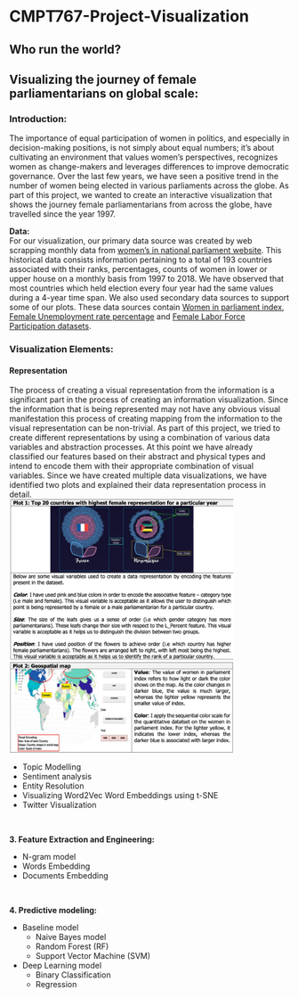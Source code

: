 # CMPT767-Project-Visualization
## Who run the world?
## Visualizing the journey of female parliamentarians on global scale:

### Introduction:
The importance of equal participation of women in politics, and especially in decision-making positions, is not simply about equal numbers; it’s about cultivating an environment that values women’s perspectives, recognizes women as change-makers and leverages differences to improve democratic governance. Over the last few years, we have seen a positive trend in the number of women being elected in various parliaments across the globe. As part of this project, we wanted to create an interactive visualization that shows the journey female parliamentarians from across the globe, have travelled since the year 1997.


**Data:** <br>
For our visualization, our primary data source was created by web scrapping monthly data from [women’s in national parliament website](http://archive.ipu.org/wmn-e/classif-arc.htm). This historical data consists information pertaining to a total of 193 countries associated with their ranks, percentages, counts of women in lower or upper house on a monthly basis from 1997 to 2018. We have observed that most countries which held election every four year had the same values during a 4-year time span. We also used secondary data sources to support some of our plots. These data sources contain [Women in parliament index](https://www.theglobaleconomy.com), [Female Unemployment rate percentage](https://www.theglobaleconomy.com) and [Female Labor Force Participation datasets](https://www.theglobaleconomy.com).


### Visualization Elements:
#### Representation
The process of creating a visual representation from the information is a significant part in the process of creating an information visualization. Since the information that is being represented may not have any obvious visual manifestation this process of creating mapping from the information to the visual representation can be non-trivial. As part of this project, we tried to create different representations by using a combination of various data variables and abstraction processes. At this point we have already classified our features based on their abstract and physical types and intend to encode them with their appropriate combination of visual variables. Since we have created multiple data visualizations, we have identified two plots and explained their data representation process in detail. <br>
<img src="images/Representation_1.png" width="80%" height="80%">
<img src="images/Representation_2.png" width="80%" height="80%">

- Topic Modelling
- Sentiment analysis
- Entity Resolution
- Visualizing Word2Vec Word Embeddings using t-SNE
- Twitter Visualization
 <br>

**3. Feature Extraction and Engineering:**
- N-gram model
- Words Embedding
- Documents Embedding
 <br>

**4. Predictive modeling:**
- Baseline model
  - Naive Bayes model
  - Random Forest (RF)
  - Support Vector Machine (SVM)
- Deep Learning model
  - Binary Classification
  - Regression
